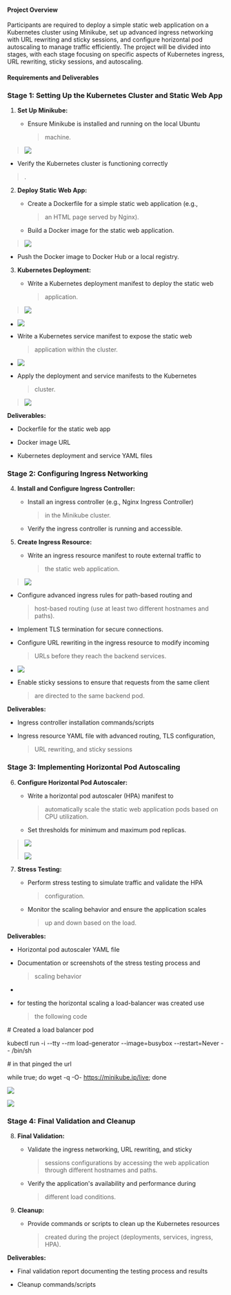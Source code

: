 #### **Project Overview**

Participants are required to deploy a simple static web application on a
Kubernetes cluster using Minikube, set up advanced ingress networking
with URL rewriting and sticky sessions, and configure horizontal pod
autoscaling to manage traffic efficiently. The project will be divided
into stages, with each stage focusing on specific aspects of Kubernetes
ingress, URL rewriting, sticky sessions, and autoscaling.

#### **Requirements and Deliverables**

### **Stage 1: Setting Up the Kubernetes Cluster and Static Web App**

1.  **Set Up Minikube:**

    -   Ensure Minikube is installed and running on the local Ubuntu
        > machine.

> ![](vertopal_d4521abee07541fc9c056f0111899a4f/media/image10.png)

-   Verify the Kubernetes cluster is functioning correctly

> .

2.  **Deploy Static Web App:**

    -   Create a Dockerfile for a simple static web application (e.g.,
        > an HTML page served by Nginx).

    -   Build a Docker image for the static web application.

> ![](vertopal_d4521abee07541fc9c056f0111899a4f/media/image9.png)

-   Push the Docker image to Docker Hub or a local registry.

3.  **Kubernetes Deployment:**

    -   Write a Kubernetes deployment manifest to deploy the static web
        > application.

> ![](vertopal_d4521abee07541fc9c056f0111899a4f/media/image6.png)
-   ![](vertopal_d4521abee07541fc9c056f0111899a4f/media/image7.png)

-   Write a Kubernetes service manifest to expose the static web
    > application within the cluster.

-   ![](vertopal_d4521abee07541fc9c056f0111899a4f/media/image2.png)

-   Apply the deployment and service manifests to the Kubernetes
    > cluster.

> ![](vertopal_d4521abee07541fc9c056f0111899a4f/media/image1.png)

**Deliverables:**

-   Dockerfile for the static web app

-   Docker image URL

-   Kubernetes deployment and service YAML files

### **Stage 2: Configuring Ingress Networking**

4.  **Install and Configure Ingress Controller:**

    -   Install an ingress controller (e.g., Nginx Ingress Controller)
        > in the Minikube cluster.

    -   Verify the ingress controller is running and accessible.

5.  **Create Ingress Resource:**

    -   Write an ingress resource manifest to route external traffic to
        > the static web application.

> ![](vertopal_d4521abee07541fc9c056f0111899a4f/media/image5.png)
-   Configure advanced ingress rules for path-based routing and
    > host-based routing (use at least two different hostnames and
    > paths).

-   Implement TLS termination for secure connections.

-   Configure URL rewriting in the ingress resource to modify incoming
    > URLs before they reach the backend services.

-   ![](vertopal_d4521abee07541fc9c056f0111899a4f/media/image4.png)

-   Enable sticky sessions to ensure that requests from the same client
    > are directed to the same backend pod.

**Deliverables:**

-   Ingress controller installation commands/scripts

-   Ingress resource YAML file with advanced routing, TLS configuration,
    > URL rewriting, and sticky sessions

### **Stage 3: Implementing Horizontal Pod Autoscaling**

6.  **Configure Horizontal Pod Autoscaler:**

    -   Write a horizontal pod autoscaler (HPA) manifest to
        > automatically scale the static web application pods based on
        > CPU utilization.

    -   Set thresholds for minimum and maximum pod replicas.

> ![](vertopal_d4521abee07541fc9c056f0111899a4f/media/image8.png)
>
> ![](vertopal_d4521abee07541fc9c056f0111899a4f/media/image3.png)

7.  **Stress Testing:**

    -   Perform stress testing to simulate traffic and validate the HPA
        > configuration.

    -   Monitor the scaling behavior and ensure the application scales
        > up and down based on the load.

**Deliverables:**

-   Horizontal pod autoscaler YAML file

-   Documentation or screenshots of the stress testing process and
    > scaling behavior

-   

-   for testing the horizontal scaling a load-balancer was created use
    > the following code

\# Created a load balancer pod

kubectl run -i \--tty \--rm load-generator \--image=busybox
\--restart=Never \-- /bin/sh

\# in that pinged the url

while true; do wget -q -O- https://minikube.ip/live; done

![](vertopal_d4521abee07541fc9c056f0111899a4f/media/image11.png)

![](vertopal_d4521abee07541fc9c056f0111899a4f/media/image12.png)
### **Stage 4: Final Validation and Cleanup**

8.  **Final Validation:**

    -   Validate the ingress networking, URL rewriting, and sticky
        > sessions configurations by accessing the web application
        > through different hostnames and paths.

    -   Verify the application\'s availability and performance during
        > different load conditions.

9.  **Cleanup:**

    -   Provide commands or scripts to clean up the Kubernetes resources
        > created during the project (deployments, services, ingress,
        > HPA).

**Deliverables:**

-   Final validation report documenting the testing process and results

-   Cleanup commands/scripts
